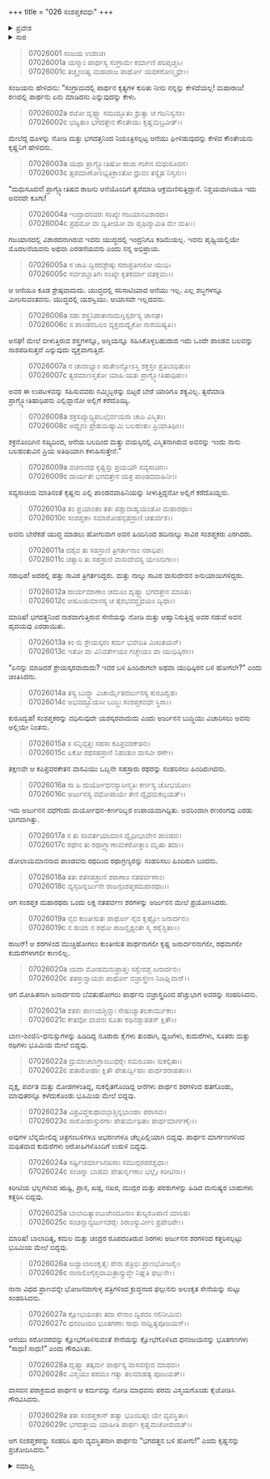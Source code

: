 +++
title = "026 ಸಂಶಪ್ತಕವಧಃ"
+++

<details><summary>ಪ್ರವೇಶ</summary>


।।   ಓಂ ಓಂ ನಮೋ ನಾರಾಯಣಾಯ।।   ಶ್ರೀ ವೇದವ್ಯಾಸಾಯ ನಮಃ ।।

ಶ್ರೀ ಕೃಷ್ಣದ್ವೈಪಾಯನ ವೇದವ್ಯಾಸ ವಿರಚಿತ  

**ಶ್ರೀ ಮಹಾಭಾರತ**

**ದ್ರೋಣ ಪರ್ವ**

**ಸಂಶಪ್ತಕವಧ ಪರ್ವ**

**ಅಧ್ಯಾಯ 26**

</details>

<details><summary>ಸಾರ</summary>

ಸಂಶಪ್ತಕ ವಧೆ (1-29).


</details>


> 07026001 ಸಂಜಯ ಉವಾಚ।   
07026001a ಯನ್ಮಾಂ ಪಾರ್ಥಸ್ಯ ಸಂಗ್ರಾಮೇ ಕರ್ಮಾಣಿ ಪರಿಪೃಚ್ಚಸಿ।   
07026001c ತಚ್ಚೃಣುಷ್ವ ಮಹಾರಾಜ ಪಾರ್ಥೋ ಯದಕರೋನ್ಮೃಧೇ।।

ಸಂಜಯನು ಹೇಳಿದನು: “ಸಂಗ್ರಾಮದಲ್ಲಿ ಪಾರ್ಥನ ಕೃತ್ಯಗಳ ಕುರಿತು ನೀನು ನನ್ನನ್ನು ಕೇಳಿದೆಯಲ್ಲ! ಮಹಾರಾಜ! ರಣದಲ್ಲಿ ಪಾರ್ಥನು ಏನು ಮಾಡಿದನು ಎನ್ನುವುದನ್ನು ಕೇಳು.

> 07026002a ರಜೋ ದೃಷ್ಟ್ವಾ ಸಮುದ್ಭೂತಂ ಶ್ರುತ್ವಾ ಚ ಗಜನಿಸ್ವನಂ।   
07026002c ಭಜ್ಯತಾಂ ಭಗದತ್ತೇನ ಕೌಂತೇಯಃ ಕೃಷ್ಣಮಬ್ರವೀತ್।।

ಮೇಲೆದ್ದ ಧೂಳನ್ನು ನೋಡಿ ಮತ್ತು ಭಗದತ್ತನಿಂದ ನಿಯಂತ್ರಿಸಲ್ಪಟ್ಟ ಆನೆಯು ಘೀಳಿಡುವುದನ್ನು ಕೇಳಿದ ಕೌಂತೇಯನು ಕೃಷ್ಣನಿಗೆ ಹೇಳಿದನು.

> 07026003a ಯಥಾ ಪ್ರಾಗ್ಜ್ಯೋತಿಷೋ ರಾಜಾ ಗಜೇನ ಮಧುಸೂದನ।   
07026003c ತ್ವರಮಾಣೋಽಭ್ಯತಿಕ್ರಾಂತೋ ಧ್ರುವಂ ತಸ್ಯೈಷ ನಿಸ್ವನಃ।।

“ಮಧುಸೂದನ! ಪ್ರಾಗ್ಜ್ಯೋತಿಷದ ರಾಜನು ಆನೆಯೊಂದಿಗೆ ತ್ವರೆಮಾಡಿ ಆಕ್ರಮಣಿಸುತ್ತಿದ್ದಾನೆ. ನಿಶ್ಚಯವಾಗಿಯೂ ಇದು ಅವನದೇ ಕೂಗು!

> 07026004a ಇಂದ್ರಾದನವರಃ ಸಂಖ್ಯೇ ಗಜಯಾನವಿಶಾರದಃ।  
07026004c ಪ್ರಥಮೋ ವಾ ದ್ವಿತೀಯೋ ವಾ ಪೃಥಿವ್ಯಾಮಿತಿ ಮೇ ಮತಿಃ।।

ಗಜಯಾನದಲ್ಲಿ ವಿಶಾರದನಾಗಿರುವ ಇವನು ಯುದ್ಧದಲ್ಲಿ ಇಂದ್ರನಿಗೂ ಕಡಿಮೆಯಲ್ಲ. ಇವನು ಪೃಥ್ವಿಯಲ್ಲಿಯೇ ಮೊದಲನೆಯವನು ಅಥವಾ ಎರಡನೆಯವನು ಎಂದು ನನ್ನ ಅಭಿಪ್ರಾಯ.

> 07026005a ಸ ಚಾಪಿ ದ್ವಿರದಶ್ರೇಷ್ಠಃ ಸದಾಪ್ರತಿಗಜೋ ಯುಧಿ।   
07026005c ಸರ್ವಶಬ್ದಾತಿಗಃ ಸಂಖ್ಯೇ ಕೃತಕರ್ಮಾ ಜಿತಕ್ಲಮಃ।।

ಆ ಆನೆಯೂ ಕೂಡ ಶ್ರೇಷ್ಠವಾದುದು. ಯುದ್ಧದಲ್ಲಿ ಸರಿಸಾಟಿಯಾದ ಆನೆಯು ಇಲ್ಲ. ಎಲ್ಲ ಶಬ್ಧಗಳನ್ನೂ ಮೀರಿಸುವಂತವನು. ಯುದ್ಧದಲ್ಲಿ ಯಶಸ್ವಿಯು. ಆಯಾಸವೇ ಇಲ್ಲದವನು.

> 07026006a ಸಹಃ ಶಸ್ತ್ರನಿಪಾತಾನಾಮಗ್ನಿಸ್ಪರ್ಶಸ್ಯ ಚಾನಘ।   
07026006c ಸ ಪಾಂಡವಬಲಂ ವ್ಯಕ್ತಮದ್ಯೈಕೋ ನಾಶಯಿಷ್ಯತಿ।।

ಅನಘ! ಮೇಲೆ ಬೀಳುತ್ತಿರುವ ಶಸ್ತ್ರಗಳನ್ನೂ, ಅಗ್ನಿಯನ್ನೂ ಸಹಿಸಿಕೊಳ್ಳಬಹುದಾದ ಇದು ಒಂದೇ ಪಾಂಡವ ಬಲವನ್ನು ನಾಶಪಡಿಸುತ್ತದೆ ಎನ್ನುವುದು ವ್ಯಕ್ತವಾಗುತ್ತಿದೆ.

> 07026007a ನ ಚಾವಾಭ್ಯಾಂ ಋತೇಽನ್ಯೋಽಸ್ತಿ ಶಕ್ತಸ್ತಂ ಪ್ರತಿಬಾಧಿತುಂ।   
07026007c ತ್ವರಮಾಣಸ್ತತೋ ಯಾಹಿ ಯತಃ ಪ್ರಾಗ್ಜ್ಯೋತಿಷಾಧಿಪಃ।।

ಅವರ ಈ ಉಪಟಳವನ್ನು ಸಹಿಸುವವರು ನಮ್ಮಿಬ್ಬರನ್ನು ಬಿಟ್ಟರೆ ಬೇರೆ ಯಾರಿಗೂ ಶಕ್ಯವಿಲ್ಲ. ತ್ವರೆಮಾಡಿ ಪ್ರಾಗ್ಜ್ಯೋತಿಷಾಧಿಪನು ಎಲ್ಲಿದ್ದಾನೋ ಅಲ್ಲಿಗೆ ಕರೆದೊಯ್ಯಿ.

> 07026008a ಶಕ್ರಸಖ್ಯಾದ್ದ್ವಿಪಬಲೈರ್ವಯಸಾ ಚಾಪಿ ವಿಸ್ಮಿತಂ।   
07026008c ಅದ್ಯೈನಂ ಪ್ರೇಷಯಿಷ್ಯಾಮಿ ಬಲಹಂತುಃ ಪ್ರಿಯಾತಿಥಿಂ।।

ಶಕ್ರನೊಂದಿಗಿನ ಸಖ್ಯದಿಂದ, ಆನೆಯ ಬಲದಿಂದ ಮತ್ತು ವಯಸ್ಸಿನಲ್ಲಿ ವಿಸ್ಮಿತನಾಗಿರುವ ಅವನನ್ನು ಇಂದು ನಾನು ಬಲಹಂತುವಿನ ಪ್ರಿಯ ಅತಿಥಿಯಾಗಿ ಕಳುಹಿಸುತ್ತೇನೆ.”

> 07026009a ವಚನಾದಥ ಕೃಷ್ಣಸ್ತು ಪ್ರಯಯೌ ಸವ್ಯಸಾಚಿನಃ।   
07026009c ದಾರ್ಯತೇ ಭಗದತ್ತೇನ ಯತ್ರ ಪಾಂಡವವಾಹಿನೀ।।

ಸವ್ಯಸಾಚಿಯ ಮಾತಿನಂತೆ ಕೃಷ್ಣನು ಎಲ್ಲಿ ಪಾಂಡವವಾಹಿನಿಯನ್ನು ಸೀಳುತ್ತಿದ್ದನೋ ಅಲ್ಲಿಗೆ ಕರೆದೊಯ್ದನು.

> 07026010a ತಂ ಪ್ರಯಾಂತಂ ತತಃ ಪಶ್ಚಾದಾಹ್ವಯಂತೋ ಮಹಾರಥಾಃ।   
07026010c ಸಂಶಪ್ತಕಾಃ ಸಮಾರೋಹನ್ಸಹಸ್ರಾಣಿ ಚತುರ್ದಶ।।

ಅವನು ಬೇರೆಕಡೆ ಯುದ್ಧ ಮಾಡಲು ಹೋಗುವಾಗ ಅವನ ಹಿಂದಿನಿಂದ ಹದಿನಾಲ್ಕು ಸಾವಿರ ಸಂಶಪ್ತಕರು ಎರಗಿದರು.

> 07026011a ದಶೈವ ತು ಸಹಸ್ರಾಣಿ ತ್ರಿಗರ್ತಾನಾಂ ನರಾಧಿಪ।   
07026011c ಚತ್ವಾರಿ ತು ಸಹಸ್ರಾಣಿ ವಾಸುದೇವಸ್ಯ ಯೇಽನುಗಾಃ।।

ನರಾಧಿಪ! ಅದರಲ್ಲಿ ಹತ್ತು ಸಾವಿರ ತ್ರಿಗರ್ತರಿದ್ದರು. ಮತ್ತು ನಾಲ್ಕು ಸಾವಿರ ವಾಸುದೇವನ ಅನುಯಾಯಿಗಳಿದ್ದರು.

> 07026012a ದಾರ್ಯಮಾಣಾಂ ಚಮೂಂ ದೃಷ್ಟ್ವಾ ಭಗದತ್ತೇನ ಮಾರಿಷ।   
07026012c ಆಹೂಯಮಾನಸ್ಯ ಚ ತೈರಭವದ್ಧೃದಯಂ ದ್ವಿಧಾ।।

ಮಾರಿಷ! ಭಗದತ್ತನಿಂದ ನಾಶವಾಗುತ್ತಿರುವ ಸೇನೆಯನ್ನು ನೋಡಿ ಮತ್ತು ಆಹ್ವಾನಿಸುತ್ತಿದ್ದ ಅವರ ನಡುವೆ ಅವನ ಹೃದಯವು ಎರಡಾಯಿತು.

> 07026013a ಕಿಂ ನು ಶ್ರೇಯಸ್ಕರಂ ಕರ್ಮ ಭವೇದಿತಿ ವಿಚಿಂತಯನ್।   
07026013c ಇತೋ ವಾ ವಿನಿವರ್ತೇಯಂ ಗಚ್ಚೇಯಂ ವಾ ಯುಧಿಷ್ಠಿರಂ।।

“ಏನನ್ನು ಮಾಡಿದರೆ ಶ್ರೇಯಸ್ಕರವಾದುದು? ಇವರ ಬಳಿ ಹಿಂದಿರುಗಲೇ ಅಥವಾ ಯುಧಿಷ್ಠಿರನ ಬಳಿ ಹೋಗಲೇ?” ಎಂದು ಚಿಂತಿಸಿದನು.

> 07026014a ತಸ್ಯ ಬುದ್ಧ್ಯಾ ವಿಚಾರ್ಯೈತದರ್ಜುನಸ್ಯ ಕುರೂದ್ವಹ।   
07026014c ಅಭವದ್ಭೂಯಸೀ ಬುದ್ಧಿಃ ಸಂಶಪ್ತಕವಧೇ ಸ್ಥಿರಾ।।

ಕುರೂದ್ವಹ! ಸಂಶಪ್ತಕರನ್ನು ವಧಿಸುವುದೇ ಯಶಸ್ಕರವಾದುದು ಎಂದು ಅರ್ಜುನನ ಬುದ್ಧಿಯು ವಿಚಾರಿಸಲು ಅವನು ಅಲ್ಲಿಯೇ ನಿಂತನು.

> 07026015a ಸ ಸನ್ನಿವೃತ್ತಃ ಸಹಸಾ ಕಪಿಪ್ರವರಕೇತನಃ।   
07026015c ಏಕೋ ರಥಸಹಸ್ರಾಣಿ ನಿಹಂತುಂ ವಾಸವೀ ರಣೇ।।

ತಕ್ಷಣವೇ ಆ ಕಪಿಪ್ರವರಕೇತನ ವಾಸವಿಯು ಒಬ್ಬನೇ ಸಹಸ್ರಾರು ರಥರನ್ನು ಸಂಹರಿಸಲು ಹಿಂದಿರುಗಿದನು.

> 07026016a ಸಾ ಹಿ ದುರ್ಯೋಧನಸ್ಯಾಸೀನ್ಮತಿಃ ಕರ್ಣಸ್ಯ ಚೋಭಯೋಃ।   
07026016c ಅರ್ಜುನಸ್ಯ ವಧೋಪಾಯೇ ತೇನ ದ್ವೈಧಮಕಲ್ಪಯತ್।।

ಇದು ಅರ್ಜುನನ ವಧೆಗೆಂದು ದುರ್ಯೋಧನ-ಕರ್ಣರಿಬ್ಬರ ಉಪಾಯವಾಗಿದ್ದಿತು. ಅವರಿಂದಾಗಿ ರಣರಂಗವು ಎರಡು ಭಾಗವಾಗಿತ್ತು.

> 07026017a ಸ ತು ಸಂವರ್ತಯಾಮಾಸ ದ್ವೈಧೀಭಾವೇನ ಪಾಂಡವಃ।   
07026017c ರಥೇನ ತು ರಥಾಗ್ರ್ಯಾಣಾಮಕರೋತ್ತಾಂ ಮೃಷಾ ತದಾ।।

ಡೋಲಾಯಮಾನನಾದ ಪಾಂಡವನು ರಥದಿಂದ ರಥಾಗ್ರಣ್ಯರನ್ನು ಸಂಹರಿಸಲು ಹಿಂದಿರುಗಿ ಬಂದನು.

> 07026018a ತತಃ ಶತಸಹಸ್ರಾಣಿ ಶರಾಣಾಂ ನತಪರ್ವಣಾಂ।   
07026018c ವ್ಯಸೃಜನ್ನರ್ಜುನೇ ರಾಜನ್ಸಂಶಪ್ತಕಮಹಾರಥಾಃ।।

ಆಗ ಸಂಶಪ್ತಕ ಮಹಾರಥರು ಒಂದು ಲಕ್ಷ ನತಪರ್ವಣ ಶರಗಳನ್ನು ಅರ್ಜುನನ ಮೇಲೆ ಪ್ರಯೋಗಿಸಿದರು.

> 07026019a ನೈವ ಕುಂತೀಸುತಃ ಪಾರ್ಥೋ ನೈವ ಕೃಷ್ಣೋ ಜನಾರ್ದನಃ।   
07026019c ನ ಹಯಾ ನ ರಥೋ ರಾಜನ್ದೃಶ್ಯಂತೇ ಸ್ಮ ಶರೈಶ್ಚಿತಾಃ।।

ರಾಜನ್! ಆ ಶರಗಳಿಂದ ಮುಚ್ಚಿಹೋಗಲು ಕುಂತೀಸುತ ಪಾರ್ಥನಾಗಲೀ ಕೃಷ್ಣ ಜನಾರ್ದನನಾಗಲೀ, ರಥವಾಗಲೀ ಕುದುರೆಗಳಾಗಲೀ ಕಾಣಲಿಲ್ಲ.

> 07026020a ಯದಾ ಮೋಹಮನುಪ್ರಾಪ್ತಃ ಸಸ್ವೇದಶ್ಚ ಜನಾರ್ದನಃ।   
07026020c ತತಸ್ತಾನ್ಪ್ರಾಯಶಃ ಪಾರ್ಥೋ ವಜ್ರಾಸ್ತ್ರೇಣ ನಿಜಘ್ನಿವಾನ್।।

ಆಗ ಮೋಹಿತನಾಗಿ ಜನಾರ್ದನನು ಬೆವತುಹೋಗಲು ಪಾರ್ಥನು ವಜ್ರಾಸ್ತ್ರದಿಂದ ಹೆಚ್ಚುಭಾಗ ಅವರನ್ನು ಸಂಹರಿಸಿದನು.

> 07026021a ಶತಶಃ ಪಾಣಯಶ್ಚಿನ್ನಾಃ ಸೇಷುಜ್ಯಾತಲಕಾರ್ಮುಕಾಃ।   
07026021c ಕೇತವೋ ವಾಜಿನಃ ಸೂತಾ ರಥಿನಶ್ಚಾಪತನ್ ಕ್ಷಿತೌ।।

ಬಾಣ-ಶಿಂಜಿನಿ-ಧನುಸ್ಸುಗಳನ್ನು ಹಿಡಿದಿದ್ದ ನೂರಾರು ಕೈಗಳು ತುಂಡಾಗಿ, ಧ್ವಜಗಳು, ಕುದುರೆಗಳು, ಸೂತರು ಮತ್ತು ರಥಿಗಳು ಭೂಮಿಯ ಮೇಲೆ ಬಿದ್ದವು.

> 07026022a ದ್ರುಮಾಚಲಾಗ್ರಾಂಬುಧರೈಃ ಸಮರೂಪಾಃ ಸುಕಲ್ಪಿತಾಃ।   
07026022c ಹತಾರೋಹಾಃ ಕ್ಷಿತೌ ಪೇತುರ್ದ್ವಿಪಾಃ ಪಾರ್ಥಶರಾಹತಾಃ।।

ವೃಕ್ಷ, ಪರ್ವತ ಮತ್ತು ಮೋಡಗಳಂತಿದ್ದ, ಸುಕಲ್ಪಿತಗೊಂಡಿದ್ದ ಆನೆಗಳು ಪಾರ್ಥನ ಶರಗಳಿಂದ ಹತಗೊಂಡು, ಮಾವುತರನ್ನೂ ಕಳೆದುಕೊಂಡು ಭೂಮಿಯ ಮೇಲೆ ಬಿದ್ದವು.

> 07026023a ವಿಪ್ರವಿದ್ಧಕುಥಾವಲ್ಗಾಶ್ಚಿನ್ನಭಾಂಡಾಃ ಪರಾಸವಃ।   
07026023c ಸಾರೋಹಾಸ್ತುರಗಾಃ ಪೇತುರ್ಮಥಿತಾಃ ಪಾರ್ಥಮಾರ್ಗಣೈಃ।।

ಅವುಗಳ ಬೆನ್ನಮೇಲಿದ್ದ ಚಿತ್ರಗಂಬಳಿಗಳೂ ಆಭರಣಗಳೂ ಚೆಲ್ಲಪಿಲ್ಲಿಯಾಗಿ ಬಿದ್ದವು. ಪಾರ್ಥನ ಮಾರ್ಗಣಗಳಿಂದ ಮಥಿತವಾದ ಕುದುರೆಗಳು ಆರೋಹಿಗಳೊಂದಿಗೆ ಉರುಳಿ ಬಿದ್ದವು.

> 07026024a ಸರ್ಷ್ಟಿಚರ್ಮಾಸಿನಖರಾಃ ಸಮುದ್ಗರಪರಶ್ವಧಾಃ।   
07026024c ಸಂಚಿನ್ನಾ ಬಾಹವಃ ಪೇತುರ್ನೃಣಾಂ ಭಲ್ಲೈಃ ಕಿರೀಟಿನಾ।।

ಕಿರೀಟಿಯ ಭಲ್ಲಗಳಿಂದ ಋಷ್ಟಿ, ಪ್ರಾಸ, ಖಡ್ಗ, ನಖರ, ಮುದ್ಗರ ಮತ್ತು ಪರಶುಗಳನ್ನು ಹಿಡಿದ ಮನುಷ್ಯರ ಬಾಹುಗಳು ಕತ್ತರಿಸಿ ಬಿದ್ದವು.

> 07026025a ಬಾಲಾದಿತ್ಯಾಂಬುಜೇಂದೂನಾಂ ತುಲ್ಯರೂಪಾಣಿ ಮಾರಿಷ।   
07026025c ಸಂಚಿನ್ನಾನ್ಯರ್ಜುನಶರೈಃ ಶಿರಾಂಸ್ಯುರ್ವೀಂ ಪ್ರಪೇದಿರೇ।।

ಮಾರಿಷ! ಬಾಲಾದಿತ್ಯ, ಕಮಲ ಮತ್ತು ಚಂದ್ರರ ರೂಪದಂತಿರುವ ಶಿರಗಳು ಅರ್ಜುನನ ಶರಗಳಿಂದ ಕತ್ತರಿಸಲ್ಪಟ್ಟು ಭೂಮಿಯ ಮೇಲೆ ಬಿದ್ದವು.

> 07026026a ಜಜ್ವಾಲಾಲಂಕೃತೈಃ ಸೇನಾ ಪತ್ರಿಭಿಃ ಪ್ರಾಣಭೋಜನೈಃ।   
07026026c ನಾನಾಲಿಂಗೈಸ್ತದಾಮಿತ್ರಾನ್ಕ್ರುದ್ಧೇ ನಿಘ್ನತಿ ಫಲ್ಗುನೇ।।

ನಾನಾ ವಿಧದ ಪ್ರಾಣವನ್ನೇ ಭೋಜನವಾಗುಳ್ಳ ಪತ್ರಿಗಳಿಂದ ಕ್ರುದ್ಧನಾದ ಫಲ್ಗುನನು ಅಲಂಕೃತ ಸೇನೆಯನ್ನು ಸುಟ್ಟು ಸಂಹರಿಸಿದನು.

> 07026027a ಕ್ಷೋಭಯಂತಂ ತದಾ ಸೇನಾಂ ದ್ವಿರದಂ ನಲಿನೀಮಿವ।   
07026027c ಧನಂಜಯಂ ಭೂತಗಣಾಃ ಸಾಧು ಸಾಧ್ವಿತ್ಯಪೂಜಯನ್।।

ಆನೆಯು ಸರೋವರವನ್ನು ಕ್ಷೋಭೆಗೊಳಿಸುವಂತೆ ಸೇನೆಯನ್ನು ಕ್ಷೋಭೆಗೊಳಿಸಿದ ಧನಂಜಯನನ್ನು ಭೂತಗಣಗಳು “ಸಾಧು! ಸಾಧು!” ಎಂದು ಗೌರವಿಸಿತು.

> 07026028a ದೃಷ್ಟ್ವಾ ತತ್ಕರ್ಮ ಪಾರ್ಥಸ್ಯ ವಾಸವಸ್ಯೇವ ಮಾಧವಃ।   
07026028c ವಿಸ್ಮಯಂ ಪರಮಂ ಗತ್ವಾ ತಲಮಾಹತ್ಯ ಪೂಜಯತ್।।

ವಾಸವನ ಪರಾಕ್ರಮದ ಪಾರ್ಥನ ಆ ಕರ್ಮವನ್ನು ನೋಡಿ ಮಾಧವನು ಪರಮ ವಿಸ್ಮಯಗೊಂಡು ಕೈಜೋಡಿಸಿ ಗೌರವಿಸಿದನು.

> 07026029a ತತಃ ಸಂಶಪ್ತಕಾನ್ ಹತ್ವಾ ಭೂಯಿಷ್ಠಂ ಯೇ ವ್ಯವಸ್ಥಿತಾಃ।   
07026029c ಭಗದತ್ತಾಯ ಯಾಹೀತಿ ಪಾರ್ಥಃ ಕೃಷ್ಣಮಚೋದಯತ್।।

ಆಗ ಸಂಶಪ್ತಕರನ್ನು ಸಂಹರಿಸಿ ಪುನಃ ವ್ಯವಸ್ಥಿತನಾಗಿ ಪಾರ್ಥನು “ಭಗದತ್ತನ ಬಳಿ ಹೋಗು!” ಎಂದು ಕೃಷ್ಣನನ್ನು ಪ್ರಚೋದಿಸಿದನು.”


<details><summary>ಸಮಾಪ್ತಿ</summary>

ಇತಿ ಶ್ರೀ ಮಹಾಭಾರತೇ ದ್ರೋಣ ಪರ್ವಣಿ ಸಂಶಪ್ತಕವಧ ಪರ್ವಣಿ ಸಂಶಪ್ತಕವಧೇ ಷಡ್ವಿಂಶೋಽಧ್ಯಾಯಃ।।  
ಇದು ಶ್ರೀ ಮಹಾಭಾರತದಲ್ಲಿ ದ್ರೋಣ ಪರ್ವದಲ್ಲಿ ಸಂಶಪ್ತಕವಧ ಪರ್ವದಲ್ಲಿ ಸಂಶಪ್ತಕವಧ ಎನ್ನುವ ಇಪ್ಪತ್ತಾರನೇ ಅಧ್ಯಾಯವು.

</details>
